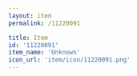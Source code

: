 ```yaml
---
layout: item
permalink: /11220091

title: Item
id: '11220091'
item_name: 'Unknown'
icon_url: 'item/icon/11220091.png'
---
```


